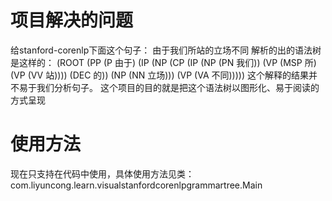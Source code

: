 # 项目解决的问题
给stanford-corenlp下面这个句子：
由于我们所站的立场不同
解析的出的语法树是这样的：
(ROOT (PP (P 由于) (IP (NP (CP (IP (NP (PN 我们)) (VP (MSP 所) (VP (VV 站)))) (DEC 的)) (NP (NN 立场))) (VP (VA 不同)))))
这个解释的结果并不易于我们分析句子。
这个项目的目的就是把这个语法树以图形化、易于阅读的方式呈现

# 使用方法
现在只支持在代码中使用，具体使用方法见类：
com.liyuncong.learn.visualstanfordcorenlpgrammartree.Main